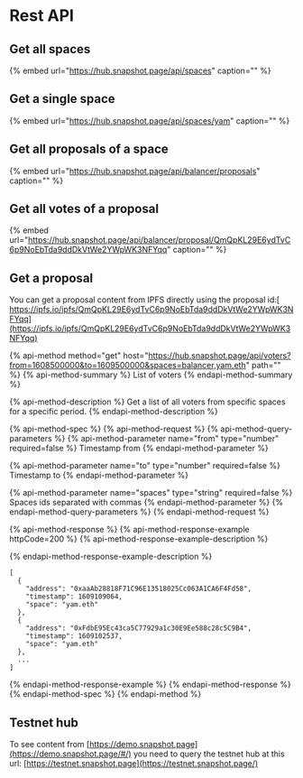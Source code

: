 # Rest API

## Get all spaces

{% embed url="https://hub.snapshot.page/api/spaces" caption="" %}

## Get a single space

{% embed url="https://hub.snapshot.page/api/spaces/yam" caption="" %}

## Get all proposals of a space

{% embed url="https://hub.snapshot.page/api/balancer/proposals" caption="" %}

## Get all votes of a proposal

{% embed url="https://hub.snapshot.page/api/balancer/proposal/QmQpKL29E6ydTvC6p9NoEbTda9ddDkVtWe2YWpWK3NFYqq" caption="" %}

## Get a proposal

You can get a proposal content from IPFS directly using the proposal id:[ https://ipfs.io/ipfs/QmQpKL29E6ydTvC6p9NoEbTda9ddDkVtWe2YWpWK3NFYqq](https://ipfs.io/ipfs/QmQpKL29E6ydTvC6p9NoEbTda9ddDkVtWe2YWpWK3NFYqq)

{% api-method method="get" host="https://hub.snapshot.page/api/voters?from=1608500000&to=1609500000&spaces=balancer,yam.eth" path="" %}
{% api-method-summary %}
List of voters
{% endapi-method-summary %}

{% api-method-description %}
Get a list of all voters from specific spaces for a specific period.
{% endapi-method-description %}

{% api-method-spec %}
{% api-method-request %}
{% api-method-query-parameters %}
{% api-method-parameter name="from" type="number" required=false %}
Timestamp from
{% endapi-method-parameter %}

{% api-method-parameter name="to" type="number" required=false %}
Timestamp to
{% endapi-method-parameter %}

{% api-method-parameter name="spaces" type="string" required=false %}
Spaces ids separated with commas
{% endapi-method-parameter %}
{% endapi-method-query-parameters %}
{% endapi-method-request %}

{% api-method-response %}
{% api-method-response-example httpCode=200 %}
{% api-method-response-example-description %}

{% endapi-method-response-example-description %}

```text
[
  {
    "address": "0xaaAb28818F71C96E13518025Cc063A1CA6F4Fd58",
    "timestamp": 1609109064,
    "space": "yam.eth"
  },
  {
    "address": "0xFdbE95Ec43ca5C77929a1c30E9Ee588c28c5C9B4",
    "timestamp": 1609102537,
    "space": "yam.eth"
  },
  ...
]
```
{% endapi-method-response-example %}
{% endapi-method-response %}
{% endapi-method-spec %}
{% endapi-method %}

## Testnet hub

To see content from [https://demo.snapshot.page](https://demo.snapshot.page/#/) you need to query the testnet hub at this url: [https://testnet.snapshot.page](https://testnet.snapshot.page/)

